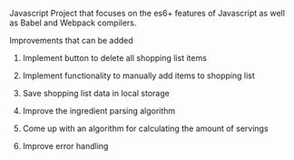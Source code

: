 Javascript Project that focuses on the es6+ features of Javascript as well as Babel and Webpack compilers.

Improvements that can be added

1. Implement button to delete all shopping list items

2. Implement functionality to manually add items to shopping list

3. Save shopping list data in local storage

4. Improve the ingredient parsing algorithm

5. Come up with an algorithm for calculating the amount of servings

6. Improve error handling
